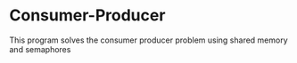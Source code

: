 # Consumer-Producer
This program solves the consumer producer problem using shared memory and semaphores
